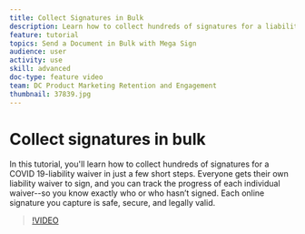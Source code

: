 ```yaml
---
title: Collect Signatures in Bulk
description: Learn how to collect hundreds of signatures for a liability waiver in just a few short steps
feature: tutorial
topics: Send a Document in Bulk with Mega Sign
audience: user
activity: use
skill: advanced
doc-type: feature video
team: DC Product Marketing Retention and Engagement
thumbnail: 37839.jpg
---
```


# Collect signatures in bulk

In this tutorial, you'll learn how to collect hundreds of signatures for a COVID 19-liability waiver in just a few short steps. Everyone gets their own liability waiver to sign, and you can track the progress of each individual waiver--so you know exactly who or who hasn’t signed. Each online signature you capture is safe, secure, and legally valid.
>[!VIDEO](https://video.tv.adobe.com/v/37839?hidetitle=true)